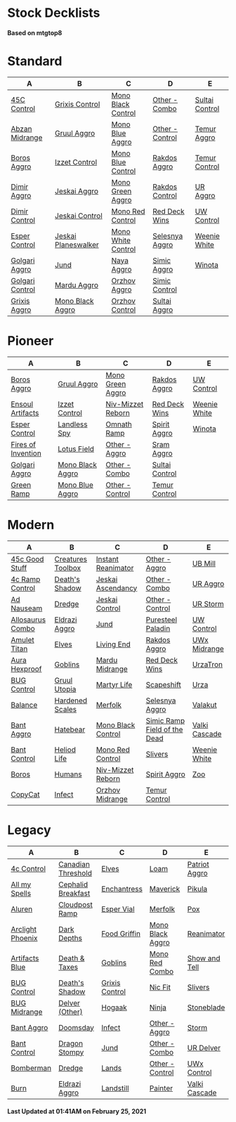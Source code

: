 # Stock Decklists
#### Based on mtgtop8


# Standard

|                              A                               |                                  B                                   |                                 C                                  |                              D                               |                             E                              |
|--------------------------------------------------------------|----------------------------------------------------------------------|--------------------------------------------------------------------|--------------------------------------------------------------|------------------------------------------------------------|
|[45C Control](./mtgtop8/Standard/decks/45C_Control.md)        |[Grixis Control](./mtgtop8/Standard/decks/Grixis_Control.md)          |[Mono Black Control](./mtgtop8/Standard/decks/Mono_Black_Control.md)|[Other - Combo](./mtgtop8/Standard/decks/Other_-_Combo.md)    |[Sultai Control](./mtgtop8/Standard/decks/Sultai_Control.md)|
|[Abzan Midrange](./mtgtop8/Standard/decks/Abzan_Midrange.md)  |[Gruul Aggro](./mtgtop8/Standard/decks/Gruul_Aggro.md)                |[Mono Blue Aggro](./mtgtop8/Standard/decks/Mono_Blue_Aggro.md)      |[Other - Control](./mtgtop8/Standard/decks/Other_-_Control.md)|[Temur Aggro](./mtgtop8/Standard/decks/Temur_Aggro.md)      |
|[Boros Aggro](./mtgtop8/Standard/decks/Boros_Aggro.md)        |[Izzet Control](./mtgtop8/Standard/decks/Izzet_Control.md)            |[Mono Blue Control](./mtgtop8/Standard/decks/Mono_Blue_Control.md)  |[Rakdos Aggro](./mtgtop8/Standard/decks/Rakdos_Aggro.md)      |[Temur Control](./mtgtop8/Standard/decks/Temur_Control.md)  |
|[Dimir Aggro](./mtgtop8/Standard/decks/Dimir_Aggro.md)        |[Jeskai Aggro](./mtgtop8/Standard/decks/Jeskai_Aggro.md)              |[Mono Green Aggro](./mtgtop8/Standard/decks/Mono_Green_Aggro.md)    |[Rakdos Control](./mtgtop8/Standard/decks/Rakdos_Control.md)  |[UR Aggro](./mtgtop8/Standard/decks/UR_Aggro.md)            |
|[Dimir Control](./mtgtop8/Standard/decks/Dimir_Control.md)    |[Jeskai Control](./mtgtop8/Standard/decks/Jeskai_Control.md)          |[Mono Red Control](./mtgtop8/Standard/decks/Mono_Red_Control.md)    |[Red Deck Wins](./mtgtop8/Standard/decks/Red_Deck_Wins.md)    |[UW Control](./mtgtop8/Standard/decks/UW_Control.md)        |
|[Esper Control](./mtgtop8/Standard/decks/Esper_Control.md)    |[Jeskai Planeswalker](./mtgtop8/Standard/decks/Jeskai_Planeswalker.md)|[Mono White Control](./mtgtop8/Standard/decks/Mono_White_Control.md)|[Selesnya Aggro](./mtgtop8/Standard/decks/Selesnya_Aggro.md)  |[Weenie White](./mtgtop8/Standard/decks/Weenie_White.md)    |
|[Golgari Aggro](./mtgtop8/Standard/decks/Golgari_Aggro.md)    |[Jund](./mtgtop8/Standard/decks/Jund.md)                              |[Naya Aggro](./mtgtop8/Standard/decks/Naya_Aggro.md)                |[Simic Aggro](./mtgtop8/Standard/decks/Simic_Aggro.md)        |[Winota](./mtgtop8/Standard/decks/Winota.md)                |
|[Golgari Control](./mtgtop8/Standard/decks/Golgari_Control.md)|[Mardu Aggro](./mtgtop8/Standard/decks/Mardu_Aggro.md)                |[Orzhov Aggro](./mtgtop8/Standard/decks/Orzhov_Aggro.md)            |[Simic Control](./mtgtop8/Standard/decks/Simic_Control.md)    |                                                            |
|[Grixis Aggro](./mtgtop8/Standard/decks/Grixis_Aggro.md)      |[Mono Black Aggro](./mtgtop8/Standard/decks/Mono_Black_Aggro.md)      |[Orzhov Control](./mtgtop8/Standard/decks/Orzhov_Control.md)        |[Sultai Aggro](./mtgtop8/Standard/decks/Sultai_Aggro.md)      |                                                            |


# Pioneer

|                                 A                                 |                               B                               |                                C                                |                             D                             |                           E                           |
|-------------------------------------------------------------------|---------------------------------------------------------------|-----------------------------------------------------------------|-----------------------------------------------------------|-------------------------------------------------------|
|[Boros Aggro](./mtgtop8/Pioneer/decks/Boros_Aggro.md)              |[Gruul Aggro](./mtgtop8/Pioneer/decks/Gruul_Aggro.md)          |[Mono Green Aggro](./mtgtop8/Pioneer/decks/Mono_Green_Aggro.md)  |[Rakdos Aggro](./mtgtop8/Pioneer/decks/Rakdos_Aggro.md)    |[UW Control](./mtgtop8/Pioneer/decks/UW_Control.md)    |
|[Ensoul Artifacts](./mtgtop8/Pioneer/decks/Ensoul_Artifacts.md)    |[Izzet Control](./mtgtop8/Pioneer/decks/Izzet_Control.md)      |[Niv-Mizzet Reborn](./mtgtop8/Pioneer/decks/Niv-Mizzet_Reborn.md)|[Red Deck Wins](./mtgtop8/Pioneer/decks/Red_Deck_Wins.md)  |[Weenie White](./mtgtop8/Pioneer/decks/Weenie_White.md)|
|[Esper Control](./mtgtop8/Pioneer/decks/Esper_Control.md)          |[Landless Spy](./mtgtop8/Pioneer/decks/Landless_Spy.md)        |[Omnath Ramp](./mtgtop8/Pioneer/decks/Omnath_Ramp.md)            |[Spirit Aggro](./mtgtop8/Pioneer/decks/Spirit_Aggro.md)    |[Winota](./mtgtop8/Pioneer/decks/Winota.md)            |
|[Fires of Invention](./mtgtop8/Pioneer/decks/Fires_of_Invention.md)|[Lotus Field](./mtgtop8/Pioneer/decks/Lotus_Field.md)          |[Other - Aggro](./mtgtop8/Pioneer/decks/Other_-_Aggro.md)        |[Sram Aggro](./mtgtop8/Pioneer/decks/Sram_Aggro.md)        |                                                       |
|[Golgari Aggro](./mtgtop8/Pioneer/decks/Golgari_Aggro.md)          |[Mono Black Aggro](./mtgtop8/Pioneer/decks/Mono_Black_Aggro.md)|[Other - Combo](./mtgtop8/Pioneer/decks/Other_-_Combo.md)        |[Sultai Control](./mtgtop8/Pioneer/decks/Sultai_Control.md)|                                                       |
|[Green Ramp](./mtgtop8/Pioneer/decks/Green_Ramp.md)                |[Mono Blue Aggro](./mtgtop8/Pioneer/decks/Mono_Blue_Aggro.md)  |[Other - Control](./mtgtop8/Pioneer/decks/Other_-_Control.md)    |[Temur Control](./mtgtop8/Pioneer/decks/Temur_Control.md)  |                                                       |


# Modern

|                              A                               |                               B                                |                                C                                 |                                          D                                           |                           E                            |
|--------------------------------------------------------------|----------------------------------------------------------------|------------------------------------------------------------------|--------------------------------------------------------------------------------------|--------------------------------------------------------|
|[45c Good Stuff](./mtgtop8/Modern/decks/45c_Good_Stuff.md)    |[Creatures Toolbox](./mtgtop8/Modern/decks/Creatures_Toolbox.md)|[Instant Reanimator](./mtgtop8/Modern/decks/Instant_Reanimator.md)|[Other - Aggro](./mtgtop8/Modern/decks/Other_-_Aggro.md)                              |[UB Mill](./mtgtop8/Modern/decks/UB_Mill.md)            |
|[4c Ramp Control](./mtgtop8/Modern/decks/4c_Ramp_Control.md)  |[Death's Shadow](./mtgtop8/Modern/decks/Death's_Shadow.md)      |[Jeskai Ascendancy](./mtgtop8/Modern/decks/Jeskai_Ascendancy.md)  |[Other - Combo](./mtgtop8/Modern/decks/Other_-_Combo.md)                              |[UR Aggro](./mtgtop8/Modern/decks/UR_Aggro.md)          |
|[Ad Nauseam](./mtgtop8/Modern/decks/Ad_Nauseam.md)            |[Dredge](./mtgtop8/Modern/decks/Dredge.md)                      |[Jeskai Control](./mtgtop8/Modern/decks/Jeskai_Control.md)        |[Other - Control](./mtgtop8/Modern/decks/Other_-_Control.md)                          |[UR Storm](./mtgtop8/Modern/decks/UR_Storm.md)          |
|[Allosaurus Combo](./mtgtop8/Modern/decks/Allosaurus_Combo.md)|[Eldrazi Aggro](./mtgtop8/Modern/decks/Eldrazi_Aggro.md)        |[Jund](./mtgtop8/Modern/decks/Jund.md)                            |[Puresteel Paladin](./mtgtop8/Modern/decks/Puresteel_Paladin.md)                      |[UW Control](./mtgtop8/Modern/decks/UW_Control.md)      |
|[Amulet Titan](./mtgtop8/Modern/decks/Amulet_Titan.md)        |[Elves](./mtgtop8/Modern/decks/Elves.md)                        |[Living End](./mtgtop8/Modern/decks/Living_End.md)                |[Rakdos Aggro](./mtgtop8/Modern/decks/Rakdos_Aggro.md)                                |[UWx Midrange](./mtgtop8/Modern/decks/UWx_Midrange.md)  |
|[Aura Hexproof](./mtgtop8/Modern/decks/Aura_Hexproof.md)      |[Goblins](./mtgtop8/Modern/decks/Goblins.md)                    |[Mardu Midrange](./mtgtop8/Modern/decks/Mardu_Midrange.md)        |[Red Deck Wins](./mtgtop8/Modern/decks/Red_Deck_Wins.md)                              |[UrzaTron](./mtgtop8/Modern/decks/UrzaTron.md)          |
|[BUG Control](./mtgtop8/Modern/decks/BUG_Control.md)          |[Gruul Utopia](./mtgtop8/Modern/decks/Gruul_Utopia.md)          |[Martyr Life](./mtgtop8/Modern/decks/Martyr_Life.md)              |[Scapeshift](./mtgtop8/Modern/decks/Scapeshift.md)                                    |[Urza](./mtgtop8/Modern/decks/Urza.md)                  |
|[Balance](./mtgtop8/Modern/decks/Balance.md)                  |[Hardened Scales](./mtgtop8/Modern/decks/Hardened_Scales.md)    |[Merfolk](./mtgtop8/Modern/decks/Merfolk.md)                      |[Selesnya Aggro](./mtgtop8/Modern/decks/Selesnya_Aggro.md)                            |[Valakut](./mtgtop8/Modern/decks/Valakut.md)            |
|[Bant Aggro](./mtgtop8/Modern/decks/Bant_Aggro.md)            |[Hatebear](./mtgtop8/Modern/decks/Hatebear.md)                  |[Mono Black Control](./mtgtop8/Modern/decks/Mono_Black_Control.md)|[Simic Ramp Field of the Dead](./mtgtop8/Modern/decks/Simic_Ramp_Field_of_the_Dead.md)|[Valki Cascade](./mtgtop8/Modern/decks/Valki_Cascade.md)|
|[Bant Control](./mtgtop8/Modern/decks/Bant_Control.md)        |[Heliod Life](./mtgtop8/Modern/decks/Heliod_Life.md)            |[Mono Red Control](./mtgtop8/Modern/decks/Mono_Red_Control.md)    |[Slivers](./mtgtop8/Modern/decks/Slivers.md)                                          |[Weenie White](./mtgtop8/Modern/decks/Weenie_White.md)  |
|[Boros](./mtgtop8/Modern/decks/Boros.md)                      |[Humans](./mtgtop8/Modern/decks/Humans.md)                      |[Niv-Mizzet Reborn](./mtgtop8/Modern/decks/Niv-Mizzet_Reborn.md)  |[Spirit Aggro](./mtgtop8/Modern/decks/Spirit_Aggro.md)                                |[Zoo](./mtgtop8/Modern/decks/Zoo.md)                    |
|[CopyCat](./mtgtop8/Modern/decks/CopyCat.md)                  |[Infect](./mtgtop8/Modern/decks/Infect.md)                      |[Orzhov Midrange](./mtgtop8/Modern/decks/Orzhov_Midrange.md)      |[Temur Control](./mtgtop8/Modern/decks/Temur_Control.md)                              |                                                        |


# Legacy

|                              A                               |                                B                                 |                            C                             |                              D                               |                           E                            |
|--------------------------------------------------------------|------------------------------------------------------------------|----------------------------------------------------------|--------------------------------------------------------------|--------------------------------------------------------|
|[4c Control](./mtgtop8/Legacy/decks/4c_Control.md)            |[Canadian Threshold](./mtgtop8/Legacy/decks/Canadian_Threshold.md)|[Elves](./mtgtop8/Legacy/decks/Elves.md)                  |[Loam](./mtgtop8/Legacy/decks/Loam.md)                        |[Patriot Aggro](./mtgtop8/Legacy/decks/Patriot_Aggro.md)|
|[All my Spells](./mtgtop8/Legacy/decks/All_my_Spells.md)      |[Cephalid Breakfast](./mtgtop8/Legacy/decks/Cephalid_Breakfast.md)|[Enchantress](./mtgtop8/Legacy/decks/Enchantress.md)      |[Maverick](./mtgtop8/Legacy/decks/Maverick.md)                |[Pikula](./mtgtop8/Legacy/decks/Pikula.md)              |
|[Aluren](./mtgtop8/Legacy/decks/Aluren.md)                    |[Cloudpost Ramp](./mtgtop8/Legacy/decks/Cloudpost_Ramp.md)        |[Esper Vial](./mtgtop8/Legacy/decks/Esper_Vial.md)        |[Merfolk](./mtgtop8/Legacy/decks/Merfolk.md)                  |[Pox](./mtgtop8/Legacy/decks/Pox.md)                    |
|[Arclight Phoenix](./mtgtop8/Legacy/decks/Arclight_Phoenix.md)|[Dark Depths](./mtgtop8/Legacy/decks/Dark_Depths.md)              |[Food Griffin](./mtgtop8/Legacy/decks/Food_Griffin.md)    |[Mono Black Aggro](./mtgtop8/Legacy/decks/Mono_Black_Aggro.md)|[Reanimator](./mtgtop8/Legacy/decks/Reanimator.md)      |
|[Artifacts Blue](./mtgtop8/Legacy/decks/Artifacts_Blue.md)    |[Death & Taxes](./mtgtop8/Legacy/decks/Death_&_Taxes.md)          |[Goblins](./mtgtop8/Legacy/decks/Goblins.md)              |[Mono Red Combo](./mtgtop8/Legacy/decks/Mono_Red_Combo.md)    |[Show and Tell](./mtgtop8/Legacy/decks/Show_and_Tell.md)|
|[BUG Control](./mtgtop8/Legacy/decks/BUG_Control.md)          |[Death's Shadow](./mtgtop8/Legacy/decks/Death's_Shadow.md)        |[Grixis Control](./mtgtop8/Legacy/decks/Grixis_Control.md)|[Nic Fit](./mtgtop8/Legacy/decks/Nic_Fit.md)                  |[Slivers](./mtgtop8/Legacy/decks/Slivers.md)            |
|[BUG Midrange](./mtgtop8/Legacy/decks/BUG_Midrange.md)        |[Delver (Other)](./mtgtop8/Legacy/decks/Delver_(Other).md)        |[Hogaak](./mtgtop8/Legacy/decks/Hogaak.md)                |[Ninja](./mtgtop8/Legacy/decks/Ninja.md)                      |[Stoneblade](./mtgtop8/Legacy/decks/Stoneblade.md)      |
|[Bant Aggro](./mtgtop8/Legacy/decks/Bant_Aggro.md)            |[Doomsday](./mtgtop8/Legacy/decks/Doomsday.md)                    |[Infect](./mtgtop8/Legacy/decks/Infect.md)                |[Other - Aggro](./mtgtop8/Legacy/decks/Other_-_Aggro.md)      |[Storm](./mtgtop8/Legacy/decks/Storm.md)                |
|[Bant Control](./mtgtop8/Legacy/decks/Bant_Control.md)        |[Dragon Stompy](./mtgtop8/Legacy/decks/Dragon_Stompy.md)          |[Jund](./mtgtop8/Legacy/decks/Jund.md)                    |[Other - Combo](./mtgtop8/Legacy/decks/Other_-_Combo.md)      |[UR Delver](./mtgtop8/Legacy/decks/UR_Delver.md)        |
|[Bomberman](./mtgtop8/Legacy/decks/Bomberman.md)              |[Dredge](./mtgtop8/Legacy/decks/Dredge.md)                        |[Lands](./mtgtop8/Legacy/decks/Lands.md)                  |[Other - Control](./mtgtop8/Legacy/decks/Other_-_Control.md)  |[UWx Control](./mtgtop8/Legacy/decks/UWx_Control.md)    |
|[Burn](./mtgtop8/Legacy/decks/Burn.md)                        |[Eldrazi Aggro](./mtgtop8/Legacy/decks/Eldrazi_Aggro.md)          |[Landstill](./mtgtop8/Legacy/decks/Landstill.md)          |[Painter](./mtgtop8/Legacy/decks/Painter.md)                  |[Valki Cascade](./mtgtop8/Legacy/decks/Valki_Cascade.md)|



#### Last Updated at 01:41AM on February 25, 2021